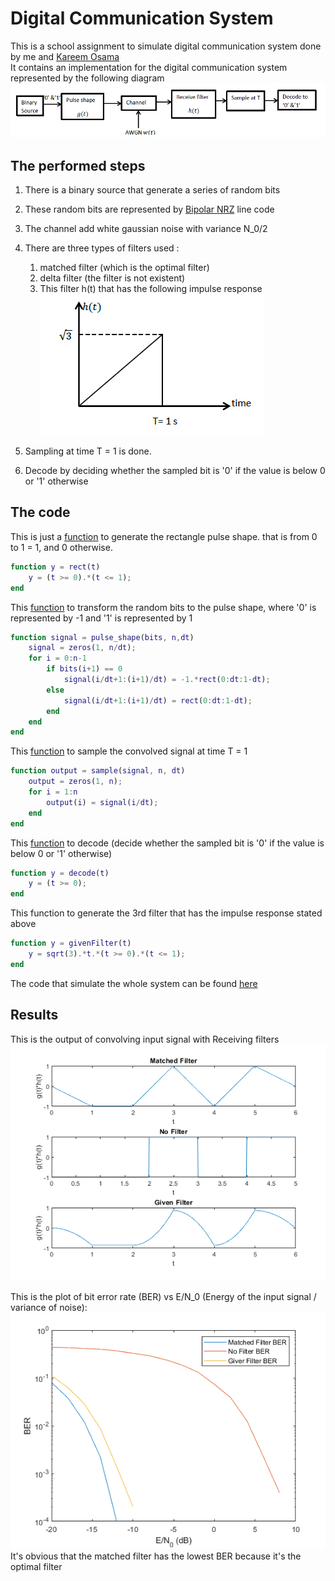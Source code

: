# Digital Communication System

This is a school assignment to simulate digital communication system 
done by me and [Kareem Osama](https://github.com/KareemOsamaSobeih)  
It contains an implementation for the digital communication system represented by the following diagram
![system-diagram](DCSystem.png)

## The performed steps
1. There is a binary source that generate a series of random bits
2. These random bits are represented by [Bipolar NRZ](https://en.wikipedia.org/wiki/Non-return-to-zero#Bipolar_non-return-to-zero_level) line code
3. The channel add white gaussian noise with variance N_0/2
4. There are three types of filters used :
   1. matched filter (which is the optimal filter)
   2. delta filter (the filter is not existent)
   3. This filter h(t) that has the following impulse response  
    ![impulse-response](impulseResponse.png)

5. Sampling at time T = 1 is done.
6. Decode by deciding whether the sampled bit is '0' if the value is below 0 or '1' otherwise

## The code
This is just a [function](rect.m) to generate the rectangle pulse shape.
that is from 0 to 1 = 1, and 0 otherwise.
```matlab
function y = rect(t)
    y = (t >= 0).*(t <= 1);
end
```

This [function](pulse_shape.m) to transform the random bits to the pulse shape, where '0' is
represented by -1 and '1' is represented by 1
```matlab
function signal = pulse_shape(bits, n,dt)
    signal = zeros(1, n/dt);
    for i = 0:n-1
        if bits(i+1) == 0
            signal(i/dt+1:(i+1)/dt) = -1.*rect(0:dt:1-dt);
        else
            signal(i/dt+1:(i+1)/dt) = rect(0:dt:1-dt);
        end
    end
end
```
This [function](sample.m) to sample the convolved signal at time T = 1
```matlab
function output = sample(signal, n, dt)
    output = zeros(1, n);
    for i = 1:n
        output(i) = signal(i/dt);
    end
end
```
This [function](decode.m) to decode (decide whether the sampled bit is '0' if the value is
below 0 or '1' otherwise)
```matlab
function y = decode(t)
    y = (t >= 0);
end
```
This function to generate the 3rd filter that has the impulse response stated above
```matlab
function y = givenFilter(t)
    y = sqrt(3).*t.*(t >= 0).*(t <= 1);
end
```
The code that simulate the whole system can be found [here](DCSystem.m)

## Results
This is the output of convolving input signal with Receiving filters  
![Output of receiving filters](Figures/OutputofReceivingFilters.png)

This is the plot of bit error rate (BER) vs E/N_0 (Energy of the input signal / variance of noise):  
![BER](Figures/BER.png)  
It's obvious that the matched filter has the lowest BER because it's the optimal filter
